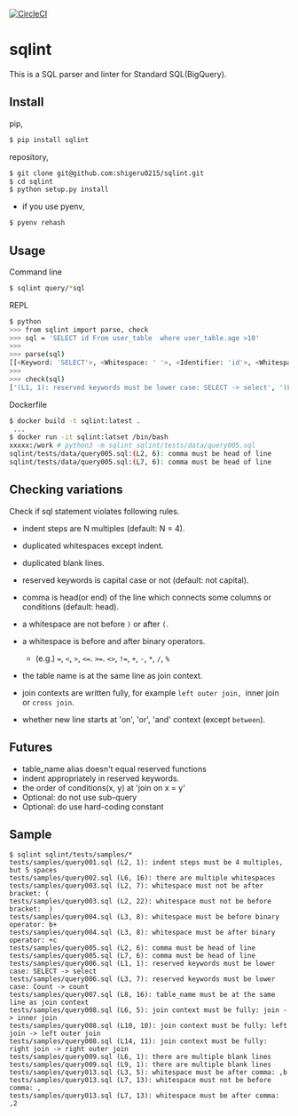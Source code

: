 [![CircleCI](https://circleci.com/gh/shigeru0215/sqlint/tree/develop.svg?style=svg)](https://circleci.com/gh/shigeru0215/sqlint/tree/develop)

# sqlint
This is a SQL parser and linter for Standard SQL(BigQuery).

## Install

pip, 

```bash
$ pip install sqlint
```

repository, 

```bash
$ git clone git@github.com:shigeru0215/sqlint.git
$ cd sqlint
$ python setup.py install
```

 - if you use pyenv,

```bash
$ pyenv rehash
```

## Usage

Command line

```bash
$ sqlint query/*sql
```

REPL

```bash
$ python
>>> from sqlint import parse, check
>>> sql = 'SELECT id From user_table  where user_table.age >10'
>>>
>>> parse(sql)
[[<Keyword: 'SELECT'>, <Whitespace: ' '>, <Identifier: 'id'>, <Whitespace: ' '>, <Keyword: 'From'>, <Whitespace: ' '>, <Identifier: 'user_table'>, <Whitespace: '  '>, <Keyword: 'where'>, <Whitespace: ' '>, <Identifier: 'user_table.age'>, <Whitespace: ' '>, <Operator: '>'>, <Identifier: '10'>]]
>>>
>>> check(sql)
['(L1, 1): reserved keywords must be lower case: SELECT -> select', '(L1, 11): reserved keywords must be lower case: From -> from', '(L1, 26): too many spaces', '(L1, 49): whitespace must be after binary operator: >10']
```

Dockerfile

```bash
$ docker build -t sqlint:latest .
 ...
$ docker run -it sqlint:latset /bin/bash
xxxxx:/work # python3 -m sqlint sqlint/tests/data/query005.sql 
sqlint/tests/data/query005.sql:(L2, 6): comma must be head of line
sqlint/tests/data/query005.sql:(L7, 6): comma must be head of line
```

## Checking variations

Check if sql statement violates following rules.

- indent steps are N multiples (default: N = 4).

- duplicated whitespaces except indent.

- duplicated blank lines.

- reserved keywords is capital case or not (default: not capital).

- comma is head(or end) of the line which connects some columns or conditions (default: head).

- a whitespace are not before `)` or after `(`.

- a whitespace is before and after binary operators.
  - (e.g.) `=`, `<`, `>`, `<=`. `>=`. `<>`, `!=`, `+`, `-`, `*`, `/`, `%`

- the table name is at the same line as join context.

- join contexts are written fully, for example `left outer join, `inner join or `cross join`.

- whether new line starts at 'on', 'or', 'and' context (except `between`).

## Futures
- table_name alias doesn't equal reserved functions
- indent appropriately in reserved keywords.
- the order of conditions(x, y) at 'join on x = y'
- Optional: do not use sub-query
- Optional: do use hard-coding constant

## Sample

```
$ sqlint sqlint/tests/samples/*
tests/samples/query001.sql (L2, 1): indent steps must be 4 multiples, but 5 spaces
tests/samples/query002.sql (L6, 16): there are multiple whitespaces
tests/samples/query003.sql (L2, 7): whitespace must not be after bracket: ( 
tests/samples/query003.sql (L2, 22): whitespace must not be before bracket:  )
tests/samples/query004.sql (L3, 8): whitespace must be before binary operator: b+
tests/samples/query004.sql (L3, 8): whitespace must be after binary operator: +c
tests/samples/query005.sql (L2, 6): comma must be head of line
tests/samples/query005.sql (L7, 6): comma must be head of line
tests/samples/query006.sql (L1, 1): reserved keywords must be lower case: SELECT -> select
tests/samples/query006.sql (L3, 7): reserved keywords must be lower case: Count -> count
tests/samples/query007.sql (L8, 16): table_name must be at the same line as join context
tests/samples/query008.sql (L6, 5): join context must be fully: join -> inner join
tests/samples/query008.sql (L10, 10): join context must be fully: left join -> left outer join
tests/samples/query008.sql (L14, 11): join context must be fully: right join -> right outer join
tests/samples/query009.sql (L6, 1): there are multiple blank lines
tests/samples/query009.sql (L9, 1): there are multiple blank lines
tests/samples/query013.sql (L3, 5): whitespace must be after comma: ,b
tests/samples/query013.sql (L7, 13): whitespace must not be before comma: ,
tests/samples/query013.sql (L7, 13): whitespace must be after comma: ,2
```

